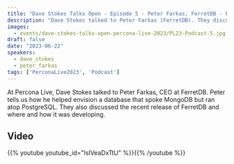 ```yaml
---
title: "Dave Stokes Talks Open - Episode 5 - Peter Farkas, FerretDB - Percona Live 2023"
description: "Dave Stokes talked to Peter Farkas (FerretDB). They discussed recent release of FerretDB and where and how it was developing."
images:
  - events/dave-stokes-talks-open-percona-live-2023/PL23-Podcast-5.jpg
draft: false
date: "2023-06-22"
speakers:
  - dave_stokes
  - peter_farkas
tags: ['PerconaLive2023', 'Podcast']
---
```


At Percona Live, Dave Stokes talked to Peter Farkas, CEO at FerretDB. Peter tells us how he helped envision a database that spoke MongoDB but ran atop PostgreSQL. They also discussed the recent release of FerretDB and where and how it was developing.

## Video

{{% youtube youtube_id="IslVeaDxTtU" %}}{{% /youtube %}}
